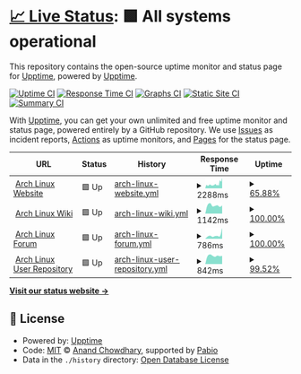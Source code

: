 # [📈 Live Status](https://upptime.github.io/upptime): <!--live status--> **🟩 All systems operational**

This repository contains the open-source uptime monitor and status page for [Upptime](https://upptime.js.org), powered by [Upptime](https://github.com/upptime/upptime).

[![Uptime CI](https://github.com/user9592844/upptime-test/workflows/Uptime%20CI/badge.svg)](https://github.com/user9592844/upptime-test/actions?query=workflow%3A%22Uptime+CI%22)
[![Response Time CI](https://github.com/user9592844/upptime-test/workflows/Response%20Time%20CI/badge.svg)](https://github.com/user9592844/upptime-test/actions?query=workflow%3A%22Response+Time+CI%22)
[![Graphs CI](https://github.com/user9592844/upptime-test/workflows/Graphs%20CI/badge.svg)](https://github.com/user9592844/upptime-test/actions?query=workflow%3A%22Graphs+CI%22)
[![Static Site CI](https://github.com/user9592844/upptime-test/workflows/Static%20Site%20CI/badge.svg)](https://github.com/user9592844/upptime-test/actions?query=workflow%3A%22Static+Site+CI%22)
[![Summary CI](https://github.com/user9592844/upptime-test/workflows/Summary%20CI/badge.svg)](https://github.com/user9592844/upptime-test/actions?query=workflow%3A%22Summary+CI%22)

With [Upptime](https://upptime.js.org), you can get your own unlimited and free uptime monitor and status page, powered entirely by a GitHub repository. We use [Issues](https://github.com/upptime/upptime/issues) as incident reports, [Actions](https://github.com/user9592844/upptime-test/actions) as uptime monitors, and [Pages](https://upptime.github.io/upptime) for the status page.

<!--start: status pages-->
<!-- This summary is generated by Upptime (https://github.com/upptime/upptime) -->
<!-- Do not edit this manually, your changes will be overwritten -->
<!-- prettier-ignore -->
| URL | Status | History | Response Time | Uptime |
| --- | ------ | ------- | ------------- | ------ |
| <img alt="" src="https://icons.duckduckgo.com/ip3/www.archlinux.org.ico" height="13"> [Arch Linux Website](https://www.archlinux.org) | 🟩 Up | [arch-linux-website.yml](https://github.com/user9592844/upptime-test/commits/HEAD/history/arch-linux-website.yml) | <details><summary><img alt="Response time graph" src="./graphs/arch-linux-website/response-time-week.png" height="20"> 2288ms</summary><br><a href="https://user9592844.github.io/upptime-test/history/arch-linux-website"><img alt="Response time 2084" src="https://img.shields.io/endpoint?url=https%3A%2F%2Fraw.githubusercontent.com%2Fuser9592844%2Fupptime-test%2FHEAD%2Fapi%2Farch-linux-website%2Fresponse-time.json"></a><br><a href="https://user9592844.github.io/upptime-test/history/arch-linux-website"><img alt="24-hour response time 4345" src="https://img.shields.io/endpoint?url=https%3A%2F%2Fraw.githubusercontent.com%2Fuser9592844%2Fupptime-test%2FHEAD%2Fapi%2Farch-linux-website%2Fresponse-time-day.json"></a><br><a href="https://user9592844.github.io/upptime-test/history/arch-linux-website"><img alt="7-day response time 2288" src="https://img.shields.io/endpoint?url=https%3A%2F%2Fraw.githubusercontent.com%2Fuser9592844%2Fupptime-test%2FHEAD%2Fapi%2Farch-linux-website%2Fresponse-time-week.json"></a><br><a href="https://user9592844.github.io/upptime-test/history/arch-linux-website"><img alt="30-day response time 2084" src="https://img.shields.io/endpoint?url=https%3A%2F%2Fraw.githubusercontent.com%2Fuser9592844%2Fupptime-test%2FHEAD%2Fapi%2Farch-linux-website%2Fresponse-time-month.json"></a><br><a href="https://user9592844.github.io/upptime-test/history/arch-linux-website"><img alt="1-year response time 2084" src="https://img.shields.io/endpoint?url=https%3A%2F%2Fraw.githubusercontent.com%2Fuser9592844%2Fupptime-test%2FHEAD%2Fapi%2Farch-linux-website%2Fresponse-time-year.json"></a></details> | <details><summary><a href="https://user9592844.github.io/upptime-test/history/arch-linux-website">65.88%</a></summary><a href="https://user9592844.github.io/upptime-test/history/arch-linux-website"><img alt="All-time uptime 70.17%" src="https://img.shields.io/endpoint?url=https%3A%2F%2Fraw.githubusercontent.com%2Fuser9592844%2Fupptime-test%2FHEAD%2Fapi%2Farch-linux-website%2Fuptime.json"></a><br><a href="https://user9592844.github.io/upptime-test/history/arch-linux-website"><img alt="24-hour uptime 69.54%" src="https://img.shields.io/endpoint?url=https%3A%2F%2Fraw.githubusercontent.com%2Fuser9592844%2Fupptime-test%2FHEAD%2Fapi%2Farch-linux-website%2Fuptime-day.json"></a><br><a href="https://user9592844.github.io/upptime-test/history/arch-linux-website"><img alt="7-day uptime 65.88%" src="https://img.shields.io/endpoint?url=https%3A%2F%2Fraw.githubusercontent.com%2Fuser9592844%2Fupptime-test%2FHEAD%2Fapi%2Farch-linux-website%2Fuptime-week.json"></a><br><a href="https://user9592844.github.io/upptime-test/history/arch-linux-website"><img alt="30-day uptime 70.17%" src="https://img.shields.io/endpoint?url=https%3A%2F%2Fraw.githubusercontent.com%2Fuser9592844%2Fupptime-test%2FHEAD%2Fapi%2Farch-linux-website%2Fuptime-month.json"></a><br><a href="https://user9592844.github.io/upptime-test/history/arch-linux-website"><img alt="1-year uptime 70.17%" src="https://img.shields.io/endpoint?url=https%3A%2F%2Fraw.githubusercontent.com%2Fuser9592844%2Fupptime-test%2FHEAD%2Fapi%2Farch-linux-website%2Fuptime-year.json"></a></details>
| <img alt="" src="https://icons.duckduckgo.com/ip3/wiki.archlinux.org.ico" height="13"> [Arch Linux Wiki](https://wiki.archlinux.org) | 🟩 Up | [arch-linux-wiki.yml](https://github.com/user9592844/upptime-test/commits/HEAD/history/arch-linux-wiki.yml) | <details><summary><img alt="Response time graph" src="./graphs/arch-linux-wiki/response-time-week.png" height="20"> 1142ms</summary><br><a href="https://user9592844.github.io/upptime-test/history/arch-linux-wiki"><img alt="Response time 1145" src="https://img.shields.io/endpoint?url=https%3A%2F%2Fraw.githubusercontent.com%2Fuser9592844%2Fupptime-test%2FHEAD%2Fapi%2Farch-linux-wiki%2Fresponse-time.json"></a><br><a href="https://user9592844.github.io/upptime-test/history/arch-linux-wiki"><img alt="24-hour response time 1129" src="https://img.shields.io/endpoint?url=https%3A%2F%2Fraw.githubusercontent.com%2Fuser9592844%2Fupptime-test%2FHEAD%2Fapi%2Farch-linux-wiki%2Fresponse-time-day.json"></a><br><a href="https://user9592844.github.io/upptime-test/history/arch-linux-wiki"><img alt="7-day response time 1142" src="https://img.shields.io/endpoint?url=https%3A%2F%2Fraw.githubusercontent.com%2Fuser9592844%2Fupptime-test%2FHEAD%2Fapi%2Farch-linux-wiki%2Fresponse-time-week.json"></a><br><a href="https://user9592844.github.io/upptime-test/history/arch-linux-wiki"><img alt="30-day response time 1145" src="https://img.shields.io/endpoint?url=https%3A%2F%2Fraw.githubusercontent.com%2Fuser9592844%2Fupptime-test%2FHEAD%2Fapi%2Farch-linux-wiki%2Fresponse-time-month.json"></a><br><a href="https://user9592844.github.io/upptime-test/history/arch-linux-wiki"><img alt="1-year response time 1145" src="https://img.shields.io/endpoint?url=https%3A%2F%2Fraw.githubusercontent.com%2Fuser9592844%2Fupptime-test%2FHEAD%2Fapi%2Farch-linux-wiki%2Fresponse-time-year.json"></a></details> | <details><summary><a href="https://user9592844.github.io/upptime-test/history/arch-linux-wiki">100.00%</a></summary><a href="https://user9592844.github.io/upptime-test/history/arch-linux-wiki"><img alt="All-time uptime 100.00%" src="https://img.shields.io/endpoint?url=https%3A%2F%2Fraw.githubusercontent.com%2Fuser9592844%2Fupptime-test%2FHEAD%2Fapi%2Farch-linux-wiki%2Fuptime.json"></a><br><a href="https://user9592844.github.io/upptime-test/history/arch-linux-wiki"><img alt="24-hour uptime 100.00%" src="https://img.shields.io/endpoint?url=https%3A%2F%2Fraw.githubusercontent.com%2Fuser9592844%2Fupptime-test%2FHEAD%2Fapi%2Farch-linux-wiki%2Fuptime-day.json"></a><br><a href="https://user9592844.github.io/upptime-test/history/arch-linux-wiki"><img alt="7-day uptime 100.00%" src="https://img.shields.io/endpoint?url=https%3A%2F%2Fraw.githubusercontent.com%2Fuser9592844%2Fupptime-test%2FHEAD%2Fapi%2Farch-linux-wiki%2Fuptime-week.json"></a><br><a href="https://user9592844.github.io/upptime-test/history/arch-linux-wiki"><img alt="30-day uptime 100.00%" src="https://img.shields.io/endpoint?url=https%3A%2F%2Fraw.githubusercontent.com%2Fuser9592844%2Fupptime-test%2FHEAD%2Fapi%2Farch-linux-wiki%2Fuptime-month.json"></a><br><a href="https://user9592844.github.io/upptime-test/history/arch-linux-wiki"><img alt="1-year uptime 100.00%" src="https://img.shields.io/endpoint?url=https%3A%2F%2Fraw.githubusercontent.com%2Fuser9592844%2Fupptime-test%2FHEAD%2Fapi%2Farch-linux-wiki%2Fuptime-year.json"></a></details>
| <img alt="" src="https://icons.duckduckgo.com/ip3/bbs.archlinux.org.ico" height="13"> [Arch Linux Forum](https://bbs.archlinux.org) | 🟩 Up | [arch-linux-forum.yml](https://github.com/user9592844/upptime-test/commits/HEAD/history/arch-linux-forum.yml) | <details><summary><img alt="Response time graph" src="./graphs/arch-linux-forum/response-time-week.png" height="20"> 786ms</summary><br><a href="https://user9592844.github.io/upptime-test/history/arch-linux-forum"><img alt="Response time 703" src="https://img.shields.io/endpoint?url=https%3A%2F%2Fraw.githubusercontent.com%2Fuser9592844%2Fupptime-test%2FHEAD%2Fapi%2Farch-linux-forum%2Fresponse-time.json"></a><br><a href="https://user9592844.github.io/upptime-test/history/arch-linux-forum"><img alt="24-hour response time 2340" src="https://img.shields.io/endpoint?url=https%3A%2F%2Fraw.githubusercontent.com%2Fuser9592844%2Fupptime-test%2FHEAD%2Fapi%2Farch-linux-forum%2Fresponse-time-day.json"></a><br><a href="https://user9592844.github.io/upptime-test/history/arch-linux-forum"><img alt="7-day response time 786" src="https://img.shields.io/endpoint?url=https%3A%2F%2Fraw.githubusercontent.com%2Fuser9592844%2Fupptime-test%2FHEAD%2Fapi%2Farch-linux-forum%2Fresponse-time-week.json"></a><br><a href="https://user9592844.github.io/upptime-test/history/arch-linux-forum"><img alt="30-day response time 703" src="https://img.shields.io/endpoint?url=https%3A%2F%2Fraw.githubusercontent.com%2Fuser9592844%2Fupptime-test%2FHEAD%2Fapi%2Farch-linux-forum%2Fresponse-time-month.json"></a><br><a href="https://user9592844.github.io/upptime-test/history/arch-linux-forum"><img alt="1-year response time 703" src="https://img.shields.io/endpoint?url=https%3A%2F%2Fraw.githubusercontent.com%2Fuser9592844%2Fupptime-test%2FHEAD%2Fapi%2Farch-linux-forum%2Fresponse-time-year.json"></a></details> | <details><summary><a href="https://user9592844.github.io/upptime-test/history/arch-linux-forum">100.00%</a></summary><a href="https://user9592844.github.io/upptime-test/history/arch-linux-forum"><img alt="All-time uptime 100.00%" src="https://img.shields.io/endpoint?url=https%3A%2F%2Fraw.githubusercontent.com%2Fuser9592844%2Fupptime-test%2FHEAD%2Fapi%2Farch-linux-forum%2Fuptime.json"></a><br><a href="https://user9592844.github.io/upptime-test/history/arch-linux-forum"><img alt="24-hour uptime 100.00%" src="https://img.shields.io/endpoint?url=https%3A%2F%2Fraw.githubusercontent.com%2Fuser9592844%2Fupptime-test%2FHEAD%2Fapi%2Farch-linux-forum%2Fuptime-day.json"></a><br><a href="https://user9592844.github.io/upptime-test/history/arch-linux-forum"><img alt="7-day uptime 100.00%" src="https://img.shields.io/endpoint?url=https%3A%2F%2Fraw.githubusercontent.com%2Fuser9592844%2Fupptime-test%2FHEAD%2Fapi%2Farch-linux-forum%2Fuptime-week.json"></a><br><a href="https://user9592844.github.io/upptime-test/history/arch-linux-forum"><img alt="30-day uptime 100.00%" src="https://img.shields.io/endpoint?url=https%3A%2F%2Fraw.githubusercontent.com%2Fuser9592844%2Fupptime-test%2FHEAD%2Fapi%2Farch-linux-forum%2Fuptime-month.json"></a><br><a href="https://user9592844.github.io/upptime-test/history/arch-linux-forum"><img alt="1-year uptime 100.00%" src="https://img.shields.io/endpoint?url=https%3A%2F%2Fraw.githubusercontent.com%2Fuser9592844%2Fupptime-test%2FHEAD%2Fapi%2Farch-linux-forum%2Fuptime-year.json"></a></details>
| <img alt="" src="https://icons.duckduckgo.com/ip3/aur.archlinux.org.ico" height="13"> [Arch Linux User Repository](https://aur.archlinux.org) | 🟩 Up | [arch-linux-user-repository.yml](https://github.com/user9592844/upptime-test/commits/HEAD/history/arch-linux-user-repository.yml) | <details><summary><img alt="Response time graph" src="./graphs/arch-linux-user-repository/response-time-week.png" height="20"> 842ms</summary><br><a href="https://user9592844.github.io/upptime-test/history/arch-linux-user-repository"><img alt="Response time 801" src="https://img.shields.io/endpoint?url=https%3A%2F%2Fraw.githubusercontent.com%2Fuser9592844%2Fupptime-test%2FHEAD%2Fapi%2Farch-linux-user-repository%2Fresponse-time.json"></a><br><a href="https://user9592844.github.io/upptime-test/history/arch-linux-user-repository"><img alt="24-hour response time 762" src="https://img.shields.io/endpoint?url=https%3A%2F%2Fraw.githubusercontent.com%2Fuser9592844%2Fupptime-test%2FHEAD%2Fapi%2Farch-linux-user-repository%2Fresponse-time-day.json"></a><br><a href="https://user9592844.github.io/upptime-test/history/arch-linux-user-repository"><img alt="7-day response time 842" src="https://img.shields.io/endpoint?url=https%3A%2F%2Fraw.githubusercontent.com%2Fuser9592844%2Fupptime-test%2FHEAD%2Fapi%2Farch-linux-user-repository%2Fresponse-time-week.json"></a><br><a href="https://user9592844.github.io/upptime-test/history/arch-linux-user-repository"><img alt="30-day response time 801" src="https://img.shields.io/endpoint?url=https%3A%2F%2Fraw.githubusercontent.com%2Fuser9592844%2Fupptime-test%2FHEAD%2Fapi%2Farch-linux-user-repository%2Fresponse-time-month.json"></a><br><a href="https://user9592844.github.io/upptime-test/history/arch-linux-user-repository"><img alt="1-year response time 801" src="https://img.shields.io/endpoint?url=https%3A%2F%2Fraw.githubusercontent.com%2Fuser9592844%2Fupptime-test%2FHEAD%2Fapi%2Farch-linux-user-repository%2Fresponse-time-year.json"></a></details> | <details><summary><a href="https://user9592844.github.io/upptime-test/history/arch-linux-user-repository">99.52%</a></summary><a href="https://user9592844.github.io/upptime-test/history/arch-linux-user-repository"><img alt="All-time uptime 99.59%" src="https://img.shields.io/endpoint?url=https%3A%2F%2Fraw.githubusercontent.com%2Fuser9592844%2Fupptime-test%2FHEAD%2Fapi%2Farch-linux-user-repository%2Fuptime.json"></a><br><a href="https://user9592844.github.io/upptime-test/history/arch-linux-user-repository"><img alt="24-hour uptime 96.65%" src="https://img.shields.io/endpoint?url=https%3A%2F%2Fraw.githubusercontent.com%2Fuser9592844%2Fupptime-test%2FHEAD%2Fapi%2Farch-linux-user-repository%2Fuptime-day.json"></a><br><a href="https://user9592844.github.io/upptime-test/history/arch-linux-user-repository"><img alt="7-day uptime 99.52%" src="https://img.shields.io/endpoint?url=https%3A%2F%2Fraw.githubusercontent.com%2Fuser9592844%2Fupptime-test%2FHEAD%2Fapi%2Farch-linux-user-repository%2Fuptime-week.json"></a><br><a href="https://user9592844.github.io/upptime-test/history/arch-linux-user-repository"><img alt="30-day uptime 99.59%" src="https://img.shields.io/endpoint?url=https%3A%2F%2Fraw.githubusercontent.com%2Fuser9592844%2Fupptime-test%2FHEAD%2Fapi%2Farch-linux-user-repository%2Fuptime-month.json"></a><br><a href="https://user9592844.github.io/upptime-test/history/arch-linux-user-repository"><img alt="1-year uptime 99.59%" src="https://img.shields.io/endpoint?url=https%3A%2F%2Fraw.githubusercontent.com%2Fuser9592844%2Fupptime-test%2FHEAD%2Fapi%2Farch-linux-user-repository%2Fuptime-year.json"></a></details>

<!--end: status pages-->

[**Visit our status website →**](https://upptime.github.io/upptime)

## 📄 License

- Powered by: [Upptime](https://github.com/upptime/upptime)
- Code: [MIT](./LICENSE) © [Anand Chowdhary](https://anandchowdhary.com), supported by [Pabio](https://pabio.com)
- Data in the `./history` directory: [Open Database License](https://opendatacommons.org/licenses/odbl/1-0/)
